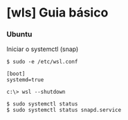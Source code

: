 # [wls] Guia básico

### Ubuntu
Iniciar o systemctl (snap)
```
$ sudo -e /etc/wsl.conf

[boot]
systemd=true

c:\> wsl --shutdown

$ sudo systemctl status
$ sudo systemctl status snapd.service
```